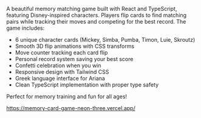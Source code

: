 A beautiful memory matching game built with React and TypeScript, featuring Disney-inspired characters. Players
flip cards to find matching pairs while tracking their moves and competing for the best record. The game includes:

- 6 unique character cards (Mickey, Simba, Pumba, Timon, Luie, Skroutz)
- Smooth 3D flip animations with CSS transforms
- Move counter tracking each card flip
- Personal record system saving your best score
- Confetti celebration when you win
- Responsive design with Tailwind CSS
- Greek language interface for Ariana
- Clean TypeScript implementation with proper type safety

Perfect for memory training and fun for all ages!

https://memory-card-game-neon-three.vercel.app/
